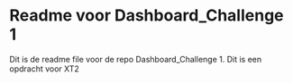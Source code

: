# Readme voor Dashboard_Challenge 1
Dit is de readme file voor de repo Dashboard_Challenge 1. Dit is een opdracht voor XT2
